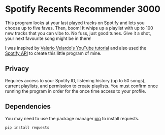 # Spotify Recents Recommender 3000

This program looks at your last played tracks on Spotify and lets you choose up to five faves. Then, boom! It whips up a playlist with up to 100 new tracks that you can vibe to. No fuss, just good tunes. Give it a shot, your next favourite song might be in there! 

I was inspired by [Valerio Velardo's YouTube tutorial](https://www.youtube.com/watch?v=3vvvjdmBoyc&t=767s) and also used the [Spotify API](https://developer.spotify.com/documentation/web-api) to create this little program of mine.

## Privacy

Requires access to your Spotify ID, listening history (up to 50 songs), current playlists, and permission to create playlists. You must confirm once running the program in order for the once time access to your profile.

## Dependencies

You may need to use the package manager [pip](https://pip.pypa.io/en/stable/) to install requests.
```bash
pip install requests
```

